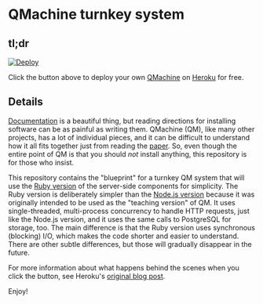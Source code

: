 QMachine turnkey system
=======================

tl;dr
-----

[![Deploy](https://www.herokucdn.com/deploy/button.svg)](https://heroku.com/deploy?template=https://github.com/qmachine/qm-ruby-turnkey)

Click the button above to deploy your own [QMachine](https://www.qmachine.org)
on [Heroku](https://www.heroku.com) for free.


Details
-------

[Documentation](https://docs.qmachine.org/en/latest/) is a beautiful thing, but
reading directions for installing software can be as painful as writing them.
QMachine (QM), like many other projects, has a lot of individual pieces, and it
can be difficult to understand how it all fits together just from reading the
[paper](http://www.biomedcentral.com/1471-2105/15/176). So, even though the
entire point of QM is that you should *not* install anything, this repository
is for those who insist.

This repository contains the "blueprint" for a turnkey QM system that will use
the [Ruby version](https://github.com/qmachine/qm-ruby) of the server-side
components for simplicity. The Ruby version is deliberately simpler than the
[Node.js version](https://github.com/qmachine/qm-nodejs) because it was
originally intended to be used as the "teaching version" of QM. It uses
single-threaded, multi-process concurrency to handle HTTP requests, just like
the Node.js version, and it uses the same calls to PostgreSQL for storage, too.
The main difference is that the Ruby version uses synchronous (blocking) I/O,
which makes the code shorter and easier to understand. There are other subtle
differences, but those will gradually disappear in the future.

For more information about what happens behind the scenes when you click the
button, see Heroku's
[original blog post](https://blog.heroku.com/archives/2014/8/7/heroku-button).

Enjoy!


